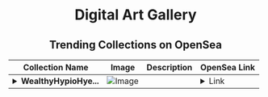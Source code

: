<div align="center">

# Digital Art Gallery

## Trending Collections on OpenSea

| Collection Name                       | Image                                                                                     | Description                       | OpenSea Link                                                                                          |
|---------------------------------------|-------------------------------------------------------------------------------------------|-----------------------------------|--------------------------------------------------------------------------------------------------------|
| **<details><summary>WealthyHypioHye...</summary>WealthyHypioHyerliquidBabies</details>** | ![Image](https://i.seadn.io/s/raw/files/1cdac9e47c1795d95cff0dc99fa474ff.jpg?w=500&auto=format?w=200&auto=format) |  | <details><summary>Link</summary>[WealthyHypioHyerliquidBabies](https://opensea.io/collection/wealthyhypiohyerliquidbabies)</details> |

</div>